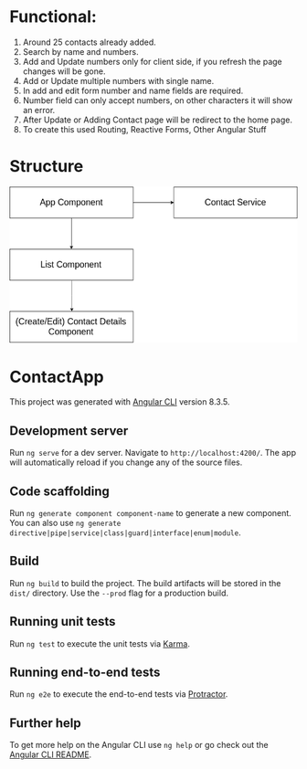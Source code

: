 # Functional:

1. Around 25 contacts already added.
2. Search by name and numbers.
3. Add and Update numbers only for client side, if you refresh the page changes will be gone.
4. Add or Update multiple numbers with single name.
5. In add and edit form number and name fields are required.
6. Number field can only accept numbers, on other characters it will show an error.
7. After Update or Adding Contact page will be redirect to the home page.
8. To create this used Routing, Reactive Forms, Other Angular Stuff

# Structure
![GitHub Logo](/images/structure.png)

# ContactApp

This project was generated with [Angular CLI](https://github.com/angular/angular-cli) version 8.3.5.

## Development server

Run `ng serve` for a dev server. Navigate to `http://localhost:4200/`. The app will automatically reload if you change any of the source files.

## Code scaffolding

Run `ng generate component component-name` to generate a new component. You can also use `ng generate directive|pipe|service|class|guard|interface|enum|module`.

## Build

Run `ng build` to build the project. The build artifacts will be stored in the `dist/` directory. Use the `--prod` flag for a production build.

## Running unit tests

Run `ng test` to execute the unit tests via [Karma](https://karma-runner.github.io).

## Running end-to-end tests

Run `ng e2e` to execute the end-to-end tests via [Protractor](http://www.protractortest.org/).

## Further help

To get more help on the Angular CLI use `ng help` or go check out the [Angular CLI README](https://github.com/angular/angular-cli/blob/master/README.md).
